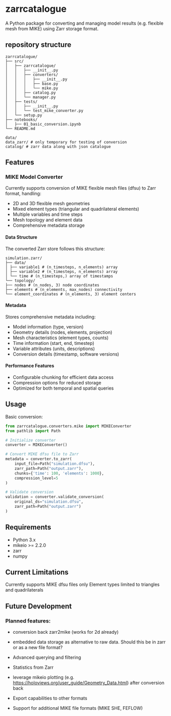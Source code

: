 # zarrcatalogue

A Python package for converting and managing model results (e.g. flexible mesh from MIKE) using Zarr storage format.


## repository structure

```
zarrcatalogue/
├── src/
│   ├── zarrcatalogue/
│   │   ├── __init__.py
│   │   ├── converters/
│   │   │   ├── __init__.py
│   │   │   ├── base.py
│   │   │   └── mike.py
│   │   ├── catalog.py
│   │   └── manager.py
│   ├── tests/
│   │   ├── __init__.py
│   │   └── test_mike_converter.py
│   └── setup.py
├── notebooks/
│   ├── 01_basic_conversion.ipynb
└── README.md

data/
data_zarr/ # only temporary for testing of conversion
catalog/ # zarr data along with json catalogue
```

## Features

### MIKE Model Converter
Currently supports conversion of MIKE flexible mesh files (dfsu) to Zarr format, handling:
- 2D and 3D flexible mesh geometries
- Mixed element types (triangular and quadrilateral elements)
- Multiple variables and time steps
- Mesh topology and element data
- Comprehensive metadata storage

#### Data Structure
The converted Zarr store follows this structure:
```
simulation.zarr/
├── data/
│ ├── variable1 # (n_timesteps, n_elements) array
│ ├── variable2 # (n_timesteps, n_elements) array
│ └── time # (n_timesteps,) array of timestamps
└── topology/
├── nodes # (n_nodes, 3) node coordinates
├── elements # (n_elements, max_nodes) connectivity
└── element_coordinates # (n_elements, 3) element centers
```

#### Metadata
Stores comprehensive metadata including:
- Model information (type, version)
- Geometry details (nodes, elements, projection)
- Mesh characteristics (element types, counts)
- Time information (start, end, timestep)
- Variable attributes (units, descriptions)
- Conversion details (timestamp, software versions)

#### Performance Features
- Configurable chunking for efficient data access
- Compression options for reduced storage
- Optimized for both temporal and spatial queries

## Usage

Basic conversion:
```python
from zarrcatalogue.converters.mike import MIKEConverter
from pathlib import Path

# Initialize converter
converter = MIKEConverter()

# Convert MIKE dfsu file to Zarr
metadata = converter.to_zarr(
    input_file=Path("simulation.dfsu"),
    zarr_path=Path("output.zarr"),
    chunks={'time': 100, 'elements': 1000},
    compression_level=5
)

# Validate conversion
validation = converter.validate_conversion(
    original_ds="simulation.dfsu",
    zarr_path=Path("output.zarr")
)
```

## Requirements
* Python 3.x
* mikeio >= 2.2.0
* zarr
* numpy

## Current Limitations
Currently supports MIKE dfsu files only
Element types limited to triangles and quadrilaterals

## Future Development

### Planned features:
* conversion back zarr2mike (works for 2d already)
* embedded data storage as alternative to raw data. Should this be in zarr or as a new file format?
* Advanced querying and filtering
* Statistics from Zarr
* leverage mikeio plotting (e.g. https://holoviews.org/user_guide/Geometry_Data.html) after conversion back

* Export capabilities to other formats
* Support for additional MIKE file formats (MIKE SHE, FEFLOW)
